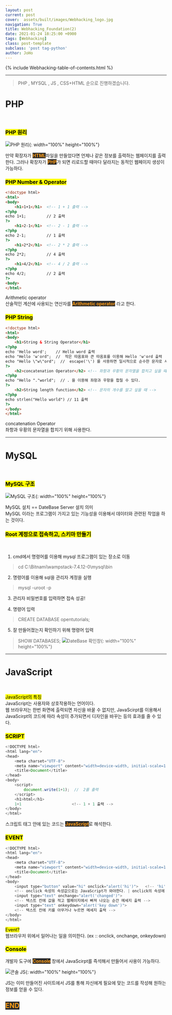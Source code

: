 ```yaml
---
layout: post
current: post
cover:  assets/built/images/Webhacking_logo.jpg
navigation: True
title: Webhacking_Foundation(2)
date: 2021-01-24 18:25:00 +0900
tags: [Webhacking]
class: post-template
subclass: 'post tag-python'
author: JoHo
---
```


{% include Webhacking-table-of-contents.html %}

---

> PHP , MYSQL , JS , CSS+HTML 순으로 진행하겠습니다.

<i class="fa fa-hand-o-right" style="color:#008080"></i> PHP  
===  

<br>

### <mark>PHP 원리</mark>

![PHP 원리](https://user-images.githubusercontent.com/76092057/105626610-e6b7fe80-5e73-11eb-884c-8d8ae14bb8e5.PNG){: width="100%" height="100%"}

<i class="fa fa-chevron-circle-right" style="color:black"></i> 만약 확장자가 <span style="color:#ff9b15; background-color:#2b2b2b; font-weight:bold;"> HTML</span>파일을 만들었다면 언제나 같은 정보를 출력하는 웹페이지를 출력한다.    그러나 확장자가 <span style="color:#ff9b15; background-color:#2b2b2b; font-weight:bold;"> PHP</span>가 되면 리로드할 때마다 달라지는 동적인 웹페이지 생성이 가능하다.  

### <mark>PHP Number & Operator</mark>

```html
<!doctype html>
<html>
<body>
    <h1>1+1</h1>  <!-- 1 + 1 출력 --> 
<?php
echo 1+1;         // 2 출력 
?>
    <h1>2-1</h1>  <!-- 2 - 1 출력 --> 
<?php
echo 2-1;         // 1 출력 
?>
    <h1>2*2</h1>  <!-- 2 * 2 출력 --> 
<?php
echo 2*2;         // 4 출력 
?>
    <h1>4/2</h1>  <!-- 4 / 2 출력 --> 
<?php
echo 4/2;         // 2 출력 
?>    
<body>
</html>
```

<i class="fa fa-search" style="color:#01077c"></i> Arithmetic operator   
<i class="fa fa-envelope-o" style="color:red"></i> 산술적인 계산에 사용되는 연산자를 <span style="color:#ff9b15; background-color:#2b2b2b; font-weight:bold;"> Arithmetic operator</span> 라고 한다.  

### <mark>PHP String</mark>

```html
<!doctype html>
<html>
<body>
    <h1>String & String Operator</h1>
<?php
echo 'Hello word';    // Hello word 출력
echo "Hello 'w'ord";  //  작은 따옴표와 큰 따옴표를 이용해 Hello 'w'ord 출력
echo "Hello \"w\"ord";  //  escape('\') 를 사용하면 일시적으로 순수한 문자로 사용가능
?>
    <h2>concatenation Operator</h2> <!-- 좌항과 우황의 문자열을 합치고 싶을 떄 -->
<?php
echo "Hello "."world";  // . 을 이용해 좌항과 우항을 합칠 수 있다.
?>
    <h2>String length function</h2> <!-- 문자의 개수를 알고 싶을 때 -->
<?php
echo strlen("Hello world") // 11 출력
?>
</body>
</html>
```
<i class="fa fa-search" style="color:#01077c"></i> concatenation Operator  
<i class="fa fa-envelope-o" style="color:red"></i> 좌항과 우황의 문자열을 합치기 위해 사용한다. 

---

<i class="fa fa-hand-o-right" style="color:#008080"></i> MySQL 
===  

<br>

### <mark>MySQL 구조</mark>

![MySQL 구조](https://user-images.githubusercontent.com/76092057/105628668-89c34500-5e81-11eb-845e-4e63b89ed214.PNG){: width="100%" height="100%"}

<i class="fa fa-chevron-circle-right" style="color:black"></i>
MySQL 설치 == DateBase Server 설치 의미<br> MySQL 이라는 프로그램이 가지고 있는 기능성을 이용해서 데이터와 관련된 작업을 하는 것이다.  

### <mark>Root 계정으로 접속하고, 스키마 만들기</mark>  
<br>

1. cmd에서 명령어를 이용해 mysql 프로그램이 있는 장소로 이동  
> cd C:\Bitnami\wampstack-7.4.12-0\mysql\bin

2. 명령어를 이용해 sql을 관리자 계정을 실행
> mysql -uroot -p

3. 관리자 비밀번호를 입력하면 접속 성공!

4. 명령어 입력
> CREATE DATABASE opentutorials;

5. 잘 만들어졌는지 확인하기 위해 명령어 입력
> SHOW DATABASES;
![DateBase 확인창](https://user-images.githubusercontent.com/76092057/105629249-36eb8c80-5e85-11eb-95e3-00f03ba2d1f9.PNG){: width="100%" height="100%"}
 
---

 <i class="fa fa-hand-o-right" style="color:#008080"></i> JavaScript
===  

<br>

<i class="fa fa-search" style="color:#01077c"></i><mark> JavaScript의 특징</mark>  
<i class="fa fa-envelope-o" style="color:red"></i> JavaScript는 사용자와 상호작용하는 언어이다.  
<i class="fa fa-envelope-o" style="color:red"></i> 웹 브라우저는 한번 화면에 출력되면 자신을 바꿀 수 없지만, JavaScirpt를 이용해서 JavaScirpt의 코드에 따라 속성이 추가되면서 디자인을 바꾸는 등의 효과를 줄 수 있다.


### <mark>SCRIPT</mark>  

```javascript
<!DOCTYPE html>
<html lang="en">
<head>
    <meta charset="UTF-8">
    <meta name="viewport" content="width=device-width, initial-scale=1.0">
    <title>Document</title>
</head>
<body>
    <script>
        document.write(1+1);  //  2를 출력
    </script>
    <h1>html</h1>
    1+1                      <!-- 1 + 1 출력 -->
</body>
</html>
```

<i class="fa fa-chevron-circle-right" style="color:black"></i> 스크립트 태그 안에 있는 코드는 <span style="color:#ff9b15; background-color:#2b2b2b; font-weight:bold;"> JavaScript</span>로 해석한다.  

### <mark>EVENT</mark>  

```javascript
<!DOCTYPE html>
<html lang="en">
<head>
    <meta charset="UTF-8">
    <meta name="viewport" content="width=device-width, initial-scale=1.0">
    <title>Document</title>
</head>
<body>
    <input type="button" value="hi" onclick="alert('hi')">   <!-- 'hi' 라는 버튼을 만들고 누르면 'hi' 라고 출력-->
    <!-- onclick 속성의 속성값으로는 JavaScript가 와야한다. | onclick의 속성에 속성값은 웹 브라우저가 기억하고 있다.-->
    <input type="text" onchange="alert('changed')">
    <!-- 텍스트 칸에 값을 적고 웹페이지에서 빠져 나오는 순간 메세지 출력 -->
    <input type="text" onkeydown="alert('key down')">
    <!-- 텍스트 칸에 키를 아무거나 누르면 메세지 출력 -->
</body>
</html>
```

<i class="fa fa-search" style="color:#01077c"></i><mark> Event?</mark>  
<i class="fa fa-envelope-o" style="color:red"></i> 웹브라우저 위에서 일어나는 일을 의미한다. (ex :: onclick, onchange, onkeydown)

### <mark>Console</mark>  
<i class="fa fa-chevron-circle-right" style="color:black"></i> 개발자 도구에 <span style="color:#ff9b15; background-color:#2b2b2b; font-weight:bold;"> Console</span> 창에서 JavaScirpt를 즉석해서 만들어서 사용이 가능하다.

![콘솔 JS](https://user-images.githubusercontent.com/76092057/105638220-d3795300-5eb4-11eb-9002-05ed8189d49a.PNG){: width="100%" height="100%"}

<i class="fa fa-chevron-circle-right" style="color:black"></i> JS는 이미 만들어진 사이트에서 JS를 통해 자신에게 필요에 맞는 코드를 작성해 원하는 정보를 얻을 수 있다.

<span style="color:#ff9b15; background-color:#2b2b2b; font-weight:bold;"> END</span>
---